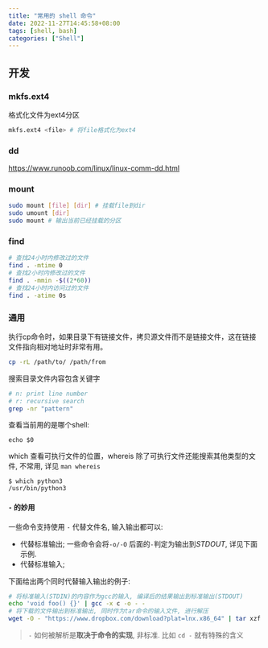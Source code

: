 ```yaml
---
title: "常用的 shell 命令"
date: 2022-11-27T14:45:58+08:00
tags: [shell, bash]
categories: ["Shell"]
---
```




## 开发

### mkfs.ext4
格式化文件为ext4分区
```sh
mkfs.ext4 <file> # 将file格式化为ext4
```

### dd

https://www.runoob.com/linux/linux-comm-dd.html

### mount 
```sh
sudo mount [file] [dir] # 挂载file到dir
sudo umount [dir] 
sudo mount # 输出当前已经挂载的分区
```

### find
```bash
# 查找24小时内修改过的文件
find . -mtime 0
# 查找2小时内修改过的文件
find . -mmin -$((2*60))
# 查找24小时内访问过的文件
find . -atime 0s

```

### 通用

执行cp命令时，如果目录下有链接文件，拷贝源文件而不是链接文件，这在链接文件指向相对地址时非常有用。
```bash
cp -rL /path/to/ /path/from
```


搜索目录文件内容包含关键字
```bash
# n: print line number
# r: recursive search
grep -nr "pattern"
```


查看当前用的是哪个shell:
```shell
echo $0
```

which 查看可执行文件的位置，whereis 除了可执行文件还能搜索其他类型的文件, 不常用, 详见 `man whereis`


```shell
$ which python3
/usr/bin/python3
```

#### `-` 的妙用

一些命令支持使用 `-` 代替文件名, 输入输出都可以:

- 代替标准输出; 一些命令会将`-o/-O` 后面的`-`判定为输出到*STDOUT*,  详见下面示例.
- 代替标准输入; 

下面给出两个同时代替输入输出的例子:

```sh
# 将标准输入(STDIN)的内容作为gcc的输入, 编译后的结果输出到标准输出(STDOUT)
echo 'void foo() {}' | gcc -x c -o - -
# 将下载的文件输出到标准输出, 同时作为tar命令的输入文件, 进行解压
wget -O - "https://www.dropbox.com/download?plat=lnx.x86_64" | tar xzf -
```



> `-` 如何被解析是**取决于命令的实现**, 非标准. 比如 `cd -` 就有特殊的含义
